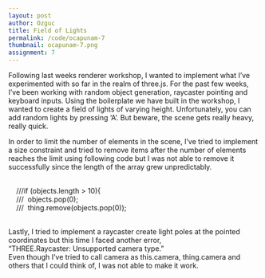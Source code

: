 ```yaml
---
layout: post
author: Ozguc
title: Field of Lights
permalink: /code/ocapunam-7
thumbnail: ocapunam-7.png
assignment: 7
---
```


<div id="text">
Following last weeks renderer workshop, I wanted to implement what I’ve experimented with so far in the realm of three.js. For the past few weeks, I’ve been working with random object generation, raycaster pointing and keyboard inputs. Using the boilerplate we have built in the workshop, I wanted to create a field of lights of varying height. Unfortunately, you can add random lights by pressing ‘A’. But beware, the scene gets really heavy, really quick.

In order to limit the number of elements in the scene, I’ve tried to implement a size constraint and tried to remove items after the number of elements reaches the limit using following code but I was not able to remove it successfully since the length of the array grew unpredictably.<br /><br />

    ///if (objects.length > 10){<br />
    ///  objects.pop(0);<br />
    ///  thing.remove(objects.pop(0));<br /><br />

Lastly, I tried to implement a raycaster create light poles at the pointed coordinates but this time I faced another error,<br /> “THREE.Raycaster: Unsupported camera type.”<br /> Even though I’ve tried to call camera as this.camera, thing.camera and others that I could think of, I was not able to make it work.<br /><br />
</div>



<script deferred type="module">

///
/// SNWG - make your own atmosphere day
///
/// 2017-10-11 Ben Scott @evan-erdos <bescott.org>
///
import * as T from '../code/lib/module.js'

// you should rename this to match your own renderer
import ozRenderer from '../code/ocapunam/ozRenderer.js'

// a rate of rotation and delta time
let rate = 3, dt = 0

raycaster = new T.Raycaster();
mouse = new T.Vector2();

var mouse, raycaster;
var objects = [];

document.addEventListener('mousemove', onDocumentMouseMove, false);
document.addEventListener('keydown', handleKeyPressed, false);

// a "terrain" and a "thing", our object containers
let terrain = new T.Object3D(), thing = new T.Object3D()


let ground = new T.Mesh(
    new T.PlaneGeometry(1e2,1e2,32,32),
    new T.MeshPhongMaterial({ color: 0xAAAAAA }))
    ground.rotation.set(-Math.PI/2,0,0)
    ground.castShadow = true
    ground.receiveShadow = true
    terrain.add(ground)



function createPylon(x, y, z) {

    let light = new T.PointLight(0xFFDDFF, 1, 10, 2)
        light.position.set(0,1.5,0)
        light.castShadow = true
        light.shadow.camera.far = 100

    let bulb = new T.Mesh(
        new T.CylinderGeometry(0.1,0.1,0.5,8,2),
        new T.MeshStandardMaterial({
            color: 0xFFFFFF,
            emissive: 0xFFFFFF,
            emissiveIntensity: 2, }))
        bulb.position.set(0,1.7,0)
        bulb.castShadow = false
        bulb.receiveShadow = false


    let pylon = new T.Mesh(
        new T.CylinderGeometry(0.1,0.2,2.5,8,4),
        new T.MeshStandardMaterial({
            color: 0xBBEEFF,
            metalness: 0.1,
            roughness: 0.1,
            emissive: 1.0, }))
        pylon.add(light, bulb)
        pylon.rotation.set(0,0,0)
        pylon.position.set(x,y-1.5,z+1.5)
        pylon.castShadow = false
        pylon.receiveShadow = false

    return pylon
}


function addLight(x, y, z){
    let o = new T.Object3D()
    o.add(createPylon(x, y, z))
    thing.add(o)

    thing.traverse(function(children){
    objects.push(children)
    })
}

// this is the update function that we pass to the renderer,
// who then calls us back before it renders the scene.
function update(time) {
    dt += time

}



let renderer = new ozRenderer({
    position: { x: 0, y: 10, z: 15 },
    update: (t) => update(t),
    path: '../../data/evan-erdos/' })

    thing.position.set(0,2.5,0)


// adds our terrain and the spinning thing to the renderer
renderer.add(terrain, thing)

function onDocumentMouseMove(event) {
    event.preventDefault();
    mouse.x = (event.clientX / window.innerWidth) * 2 - 1;
    mouse.y = -(event.clientY / window.innerHeight) * 2 + 1;

    raycaster.setFromCamera( mouse, renderer.camera );
}

function handleKeyPressed(event) {
  if (event.keyCode === 65) {
    var randX = getRandom(-1e2/2+10,1e2/2-10)
    var randY = getRandom(-2,0)
    var randZ = getRandom(-1e2/2+10,1e2/2-10)
    addLight(randX, randY, randZ);
    ///if (objects.length > 10){
    ///  objects.pop(0);
    ///  thing.remove(objects.pop(0));}
    }
}

function getRandom(min, max) {
    return Math.random() * (max - min + 1) + min;
}
</script>
